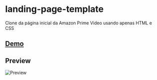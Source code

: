 # landing-page-template
Clone da página inicial da Amazon Prime Video usando apenas HTML e CSS 

## [Demo](https://dev-paixao.github.io/prime-landingpage-template/)

## Preview
![Preview](./img/preview.gif)

